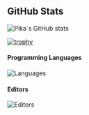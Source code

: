 
## GitHub Stats
![Pika´s GitHub stats](https://github-readme-stats.vercel.app/api?username=PikachuMJ&show_icons=true&theme=cobalt)

[![trophy](https://github-profile-trophy.vercel.app/?username=PikachuMJ&theme=dracula)](https://github.com/ryo-ma/github-profile-trophy)

#### Programming Languages
![Languages](https://skillicons.dev/icons?i=c,js,go,python,java,php)

#### Editors

![Editors](https://skillicons.dev/icons?i=idea,phpstorm,pycharm,visualstudio,vscode)
